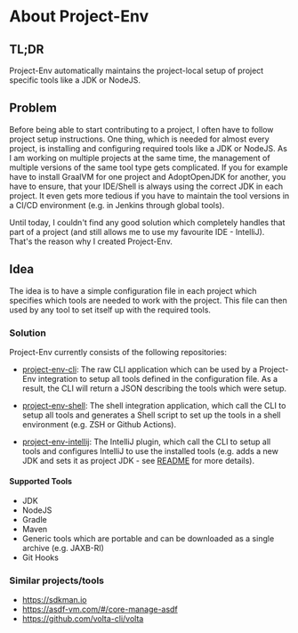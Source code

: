 # About Project-Env

## TL;DR
Project-Env automatically maintains the project-local setup of project specific tools like a JDK or NodeJS.

## Problem

Before being able to start contributing to a project, I often have to follow project setup instructions. One thing, which is needed for almost every project, is installing and configuring required tools like a JDK or NodeJS. As I am working on multiple projects at the same time, the management of multiple versions of the same tool type gets complicated. If you for example have to install GraalVM for one project and AdoptOpenJDK for another, you have to ensure, that your IDE/Shell is always using the correct JDK in each project. It even gets more tedious if you have to maintain the tool versions in a CI/CD environment (e.g. in Jenkins through global tools).

Until today, I couldn't find any good solution which completely handles that part of a project (and still allows me to use my favourite IDE - IntelliJ). That's the reason why I created Project-Env.

## Idea

The idea is to have a simple configuration file in each project which specifies which tools are needed to work with the project. This file can then used by any tool to set itself up with the required tools.

### Solution

Project-Env currently consists of the following repositories:

* [project-env-cli](https://github.com/Project-Env/project-env-cli): The raw CLI application which can be used by a Project-Env integration to setup all tools defined in the configuration file. As a result, the CLI will return a JSON describing the tools which were setup.
  
* [project-env-shell](https://github.com/Project-Env/project-env-shell): The shell integration application, which call the CLI to setup all tools and generates a Shell script to set up the tools in a shell environment (e.g. ZSH or Github Actions).

* [project-env-intellij](https://github.com/Project-Env/project-env-intellij-plugin): The IntelliJ plugin, which call the CLI to setup all tools and configures IntelliJ to use the installed tools (e.g. adds a new JDK and sets it as project JDK - see  [README](https://github.com/Project-Env/project-env-intellij-plugin/blob/master/README.md) for more details).
  
#### Supported Tools
* JDK
* NodeJS
* Gradle
* Maven
* Generic tools which are portable and can be downloaded as a single archive (e.g. JAXB-RI)
* Git Hooks

### Similar projects/tools
* https://sdkman.io
* https://asdf-vm.com/#/core-manage-asdf
* https://github.com/volta-cli/volta

